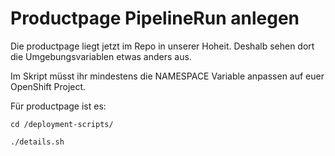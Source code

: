 # Productpage PipelineRun anlegen

Die productpage liegt jetzt im Repo in unserer Hoheit. Deshalb sehen dort die Umgebungsvariablen etwas anders aus.

Im Skript müsst ihr mindestens die NAMESPACE Variable anpassen auf euer OpenShift Project.

Für productpage ist es:

```text
cd /deployment-scripts/
```

```text
./details.sh
```



